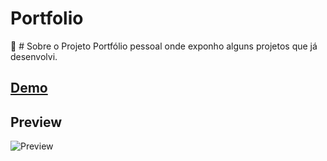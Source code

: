 # Portfolio
:rocket:	# Sobre o Projeto
 Portfólio pessoal onde exponho alguns projetos que já desenvolvi.

## [Demo](https://dev-paixao.github.io/portfolio/)

## Preview
![Preview](./img/preview.gif)
